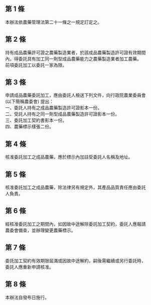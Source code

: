 第 1 條
-------
本辦法依農藥管理法第二十一條之一規定訂定之。

第 2 條
-------
持有成品農藥許可證之農藥製造業者，於該成品農藥製造許可證有效期間  
內，得委託具有加工同一劑型成品農藥能力之農藥製造業者加工農藥。    
前項委託加工以委託一家為限。

第 3 條
-------
申請成品農藥委託加工，應由委託人檢送下列文件，向行政院農業委員會  
 (以下簡稱農委會) 提出：                                          
一、委託人持有之成品農藥製造許可證影本一份。                      
二、受託人持有之同一劑型成品農藥製造許可證影本一份。              
三、委託加工契約書影本一份。                                      
四、農藥標示樣張二份。

第 4 條
-------
核准委託加工之成品農藥，應於標示內加註受委託人名稱及地址。

第 5 條
-------
核准委託加工之成品農藥，除法律另有規定外，其產品品質責任應由委託  
人負責。

第 6 條
-------
經核准委託加工之期間內，如因故中途解除委託加工契約，委託人應報請  
農委會備查，並辦理變更農藥標示。

第 7 條
-------
委託加工契約有效期限屆滿或因故中途解約，嗣後需繼續或另行委託時，  
委託人應重新申請核准。

第 8 條
-------
本辦法自發布日施行。

